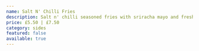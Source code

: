 ```yaml
---
name: Salt N' Chilli Fries
description: Salt n' chilli seasoned fries with sriracha mayo and fresh toppings (spring onion, chilli and coriander)
price: £5.50 | £7.50
category: sides
featured: false
available: true
---
```

